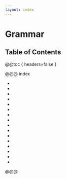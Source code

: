 ```yaml
---
layout: index
---
```

# Grammar

## Table of Contents

@@toc { headers=false }

@@@ index

- [ ](nouns.md)
- [ ](pronouns.md)
- [ ](determiners/index.md)
- [ ](verbs.md)
- [ ](tenses/index.md)
- [ ](adjectives.md)
- [ ](adverbs.md)
- [ ](modals.md)
- [ ](passive.md)
- [ ](subjunctive.md)
- [ ](gerunds.md)
- [ ](infinitives.md)
- [ ](clauses.md)
- [ ](conjunctions.md)
- [ ](prepositions.md)
- [ ](inversion.md)

@@@
